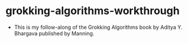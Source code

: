 # grokking-algorithms-workthrough
- This is my follow-along of the Grokking Algorithms book by Aditya Y. Bhargava published by Manning.